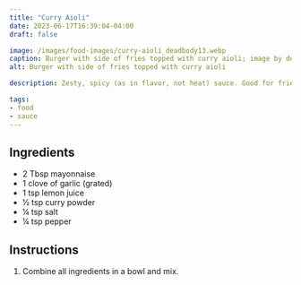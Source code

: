 ```yaml
---
title: "Curry Aioli"
date: 2023-06-17T16:39:04-04:00
draft: false

image: /images/food-images/curry-aioli_deadbody13.webp
caption: Burger with side of fries topped with curry aioli; image by deadbody13
alt: Burger with side of fries topped with curry aioli

description: Zesty, spicy (as in flavor, not heat) sauce. Good for fries and bratwurst.

tags:
- food
- sauce
---
```


## Ingredients
- 2 Tbsp mayonnaise
- 1 clove of garlic (grated)
- 1 tsp lemon juice
- &frac12; tsp curry powder
- &frac14; tsp salt
- &frac14; tsp pepper

## Instructions
1. Combine all ingredients in a bowl and mix.
